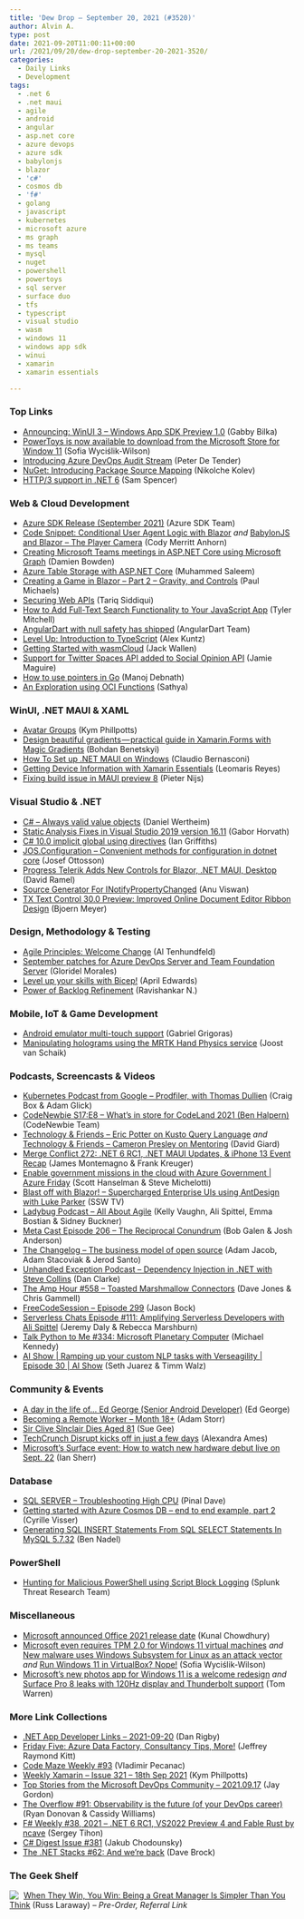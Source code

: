 ```yaml
---
title: 'Dew Drop – September 20, 2021 (#3520)'
author: Alvin A.
type: post
date: 2021-09-20T11:00:11+00:00
url: /2021/09/20/dew-drop-september-20-2021-3520/
categories:
  - Daily Links
  - Development
tags:
  - .net 6
  - .net maui
  - agile
  - android
  - angular
  - asp.net core
  - azure devops
  - azure sdk
  - babylonjs
  - blazor
  - 'c#'
  - cosmos db
  - 'f#'
  - golang
  - javascript
  - kubernetes
  - microsoft azure
  - ms graph
  - ms teams
  - mysql
  - nuget
  - powershell
  - powertoys
  - sql server
  - surface duo
  - tfs
  - typescript
  - visual studio
  - wasm
  - windows 11
  - windows app sdk
  - winui
  - xamarin
  - xamarin essentials

---
```

### <a name="top"></a>Top Links

  * <a href="https://github.com/microsoft/microsoft-ui-xaml/issues/5906" target="_blank" rel="noopener">Announcing: WinUI 3 &#8211; Windows App SDK Preview 1.0</a> (Gabby Bilka)
  * <a href="http://feeds.betanews.com/~r/bn/~3/BHvzpL5RauU/" target="_blank" rel="noopener">PowerToys is now available to download from the Microsoft Store for Window 11</a> (Sofia Wyciślik-Wilson)
  * <a href="https://devblogs.microsoft.com/devops/introducing-azure-devops-audit-stream/?WT.mc_id=DOP-MVP-4025064" target="_blank" rel="noopener">Introducing Azure DevOps Audit Stream</a> (Peter De Tender)
  * <a href="https://devblogs.microsoft.com/nuget/introducing-package-source-mapping/?WT.mc_id=DOP-MVP-4025064" target="_blank" rel="noopener">NuGet: Introducing Package Source Mapping</a> (Nikolche Kolev)
  * <a href="https://devblogs.microsoft.com/dotnet/http-3-support-in-dotnet-6/?WT.mc_id=DOP-MVP-4025064" target="_blank" rel="noopener">HTTP/3 support in .NET 6</a> (Sam Spencer)



### <a name="web"></a>Web & Cloud Development

  * <a href="https://devblogs.microsoft.com/azure-sdk/azure-sdk-release-september-2021/?WT.mc_id=DOP-MVP-4025064" target="_blank" rel="noopener">Azure SDK Release (September 2021)</a> (Azure SDK Team)
  * <a href="https://codyanhorn.tech/blog/code-snippet-conditional-user-agent-logic-with-blazor" target="_blank" rel="noopener">Code Snippet: Conditional User Agent Logic with Blazor</a> _and_ <a href="https://codyanhorn.tech/blog/babylonjs-and-blazor-the-player-camera" target="_blank" rel="noopener">BabylonJS and Blazor &#8211; The Player Camera</a> (Cody Merritt Anhorn)
  * <a href="https://damienbod.com/2021/09/20/creating-microsoft-teams-meetings-in-asp-net-core-using-microsoft-graph/" target="_blank" rel="noopener">Creating Microsoft Teams meetings in ASP.NET Core using Microsoft Graph</a> (Damien Bowden)
  * <a href="https://code-maze.com/azure-table-storage-aspnetcore/" target="_blank" rel="noopener">Azure Table Storage with ASP.NET Core</a> (Muhammed Saleem)
  * <a href="https://www.pmichaels.net/2021/09/18/creating-a-game-in-blazor-part-2-platform-gravity-and-controls/?utm_source=rss&utm_medium=rss&utm_campaign=creating-a-game-in-blazor-part-2-platform-gravity-and-controls" target="_blank" rel="noopener">Creating a Game in Blazor – Part 2 – Gravity, and Controls</a> (Paul Michaels)
  * <a href="https://www.developer.com/web-services/securing-web-apis/" target="_blank" rel="noopener">Securing Web APIs</a> (Tariq Siddiqui)
  * <a href="https://blog.couchbase.com/how-to-full-text-search-javascript-app/" target="_blank" rel="noopener">How to Add Full-Text Search Functionality to Your JavaScript App</a> (Tyler Mitchell)
  * <a href="https://pub.dev/packages/angular/versions" target="_blank" rel="noopener">AngularDart with null safety has shipped</a> (AngularDart Team)
  * <a href="https://stackoverflow.blog/2021/09/18/level-up-introduction-to-typescript/" target="_blank" rel="noopener">Level Up: Introduction to TypeScript</a> (Alex Kuntz)
  * <a href="https://thenewstack.io/getting-started-with-wasmcloud/" target="_blank" rel="noopener">Getting Started with wasmCloud</a> (Jack Wallen)
  * <a href="https://jamiemaguire.net/index.php/2021/09/18/support-for-twitter-spaces-api-added-to-social-opinion-api/?utm_source=rss&utm_medium=rss&utm_campaign=support-for-twitter-spaces-api-added-to-social-opinion-api" target="_blank" rel="noopener">Support for Twitter Spaces API added to Social Opinion API</a> (Jamie Maguire)
  * <a href="https://www.developer.com/languages/pointers-in-golang/" target="_blank" rel="noopener">How to use pointers in Go</a> (Manoj Debnath)
  * <a href="https://medium.com/oracledevs/an-exploration-using-oci-functions-4c5d4e70d00c?source=rss----749dcac244ef---4" target="_blank" rel="noopener">An Exploration using OCI Functions</a> (Sathya)



### <a name="silverlight"></a>WinUI, .NET MAUI & XAML

  * <a href="https://kymphillpotts.com/avatar-groups.html" target="_blank" rel="noopener">Avatar Groups</a> (Kym Phillpotts)
  * <a href="https://benetskyybogdan.medium.com/design-beautiful-gradients-practical-guide-in-xamarin-forms-with-magic-gradients-57896c1a9efc?source=rss-d6cd855316de------2" target="_blank" rel="noopener">Design beautiful gradients — practical guide in Xamarin.Forms with Magic Gradients</a> (Bohdan Benetskyi)
  * <a href="https://www.claudiobernasconi.ch/2021/09/19/how-to-set-up-dotnet-maui-on-windows/" target="_blank" rel="noopener">How To Set up .NET MAUI on Windows</a> (Claudio Bernasconi)
  * <a href="https://askxammy.com/getting-device-information-with-xamarin-essentials/" target="_blank" rel="noopener">Getting Device Information with Xamarin Essentials</a> (Leomaris Reyes)
  * <a href="https://blog.pieeatingninjas.be/2021/09/19/fixing-build-issue-in-maui-preview-8/" target="_blank" rel="noopener">Fixing build issue in MAUI preview 8</a> (Pieter Nijs)



### <a name="dotnet"></a>Visual Studio & .NET

  * <a href="https://danielwertheim.se/csharp-always-valid-value-objects/" target="_blank" rel="noopener">C# &#8211; Always valid value objects</a> (Daniel Wertheim)
  * <a href="https://devblogs.microsoft.com/cppblog/static%e2%80%afanalysis-fixes-in-visual-studio-2019-version-16-11/?WT.mc_id=DOP-MVP-4025064" target="_blank" rel="noopener">Static Analysis Fixes in Visual Studio 2019 version 16.11</a> (Gabor Horvath)
  * <a href="https://endjin.com/blog/2021/09/dotnet-csharp-10-implicit-global-using-directives.html" target="_blank" rel="noopener">C# 10.0 implicit global using directives</a> (Ian Griffiths)
  * <a href="https://josef.codes/jos-configuration-convenient-methods-for-configuration-in-dotnet-core/" target="_blank" rel="noopener">JOS.Configuration &#8211; Convenient methods for configuration in dotnet core</a> (Josef Ottosson)
  * <a href="https://visualstudiomagazine.com/articles/2021/09/17/progress-telerik-r3-2021.aspx" target="_blank" rel="noopener">Progress Telerik Adds New Controls for Blazor, .NET MAUI, Desktop</a> (David Ramel)
  * <a href="https://www.c-sharpcorner.com/article/source-generator-for-inotifypropertychanged/" target="_blank" rel="noopener">Source Generator For INotifyPropertyChanged</a> (Anu Viswan)
  * <a href="https://www.textcontrol.com/blog/2021/09/17/tx-text-control-30-preview-improved-online-document-editor-ribbon-design/" target="_blank" rel="noopener">TX Text Control 30.0 Preview: Improved Online Document Editor Ribbon Design</a> (Bjoern Meyer)



### <a name="design"></a>Design, Methodology & Testing

  * <a href="https://www.simplethread.com/agile-principles-2-welcome-change/" target="_blank" rel="noopener">Agile Principles: Welcome Change</a> (Al Tenhundfeld)
  * <a href="https://devblogs.microsoft.com/devops/september-patches-for-azure-devops-server-and-team-foundation-server-2/?WT.mc_id=DOP-MVP-4025064" target="_blank" rel="noopener">September patches for Azure DevOps Server and Team Foundation Server</a> (Gloridel Morales)
  * <a href="https://devblogs.microsoft.com/devops/level-up-your-skills-with-bicep/?WT.mc_id=DOP-MVP-4025064" target="_blank" rel="noopener">Level up your skills with Bicep!</a> (April Edwards)
  * <a href="https://dzone.com/articles/power-of-backlog-refinement" target="_blank" rel="noopener">Power of Backlog Refinement</a> (Ravishankar N.)



### <a name="mobile"></a>Mobile, IoT & Game Development

  * <a href="https://devblogs.microsoft.com/surface-duo/android-emulator-multi-touch-support/?WT.mc_id=DOP-MVP-4025064" target="_blank" rel="noopener">Android emulator multi-touch support</a> (Gabriel Grigoras)
  * <a href="https://localjoost.github.io/Manipulating-holograms-using-the-MRTK-Hand-Physics-service/" target="_blank" rel="noopener">Manipulating holograms using the MRTK Hand Physics service</a> (Joost van Schaik)



### <a name="podcasts"></a>Podcasts, Screencasts & Videos

  * <a href="https://kubernetespodcast.com/episode/163-prodfiler/" target="_blank" rel="noopener">Kubernetes Podcast from Google &#8211; Prodfiler, with Thomas Dullien</a> (Craig Box & Adam Glick)
  * <a href="https://www.codenewbie.org/podcast/what-s-in-store-for-codeland-2021" target="_blank" rel="noopener">CodeNewbie S17:E8 &#8211; What&#8217;s in store for CodeLand 2021 (Ben Halpern)</a> (CodeNewbie Team)
  * <a href="https://www.DavidGiard.com/2021/09/20/EricPotterOnKustoQueryLanguage.aspx" target="_blank" rel="noopener">Technology & Friends &#8211; Eric Potter on Kusto Query Language</a> _and_ <a href="https://www.DavidGiard.com/2021/09/20/CameronPresleyOnMentoring.aspx" target="_blank" rel="noopener">Technology & Friends &#8211; Cameron Presley on Mentoring</a> (David Giard)
  * <a href="http://www.mergeconflict.fm/272" target="_blank" rel="noopener">Merge Conflict 272: .NET 6 RC1, .NET MAUI Updates, & iPhone 13 Event Recap</a> (James Montemagno & Frank Kreuger)
  * <a href="https://channel9.msdn.com/Shows/Azure-Friday/Enable-government-missions-in-the-cloud-with-Azure-Government?WT.mc_id=DOP-MVP-4025064" target="_blank" rel="noopener">Enable government missions in the cloud with Azure Government | Azure Friday</a> (Scott Hanselman & Steve Michelotti)
  * <a href="http://www.youtube.com/watch?v=lJojMo9RpoA" target="_blank" rel="noopener">Blast off with Blazor! &#8211; Supercharged Enterprise UIs using AntDesign with Luke Parker</a> (SSW TV)
  * <a href="https://www.ladybug.dev/episodes/agile-and-scrum" target="_blank" rel="noopener">Ladybug Podcast &#8211; All About Agile</a> (Kelly Vaughn, Ali Spittel, Emma Bostian & Sidney Buckner)
  * <a href="https://www.meta-cast.com/episode/episode-206-the-reciprocal-conundrum" target="_blank" rel="noopener">Meta Cast Episode 206 &#8211; The Reciprocal Conundrum</a> (Bob Galen & Josh Anderson)
  * <a href="https://changelog.com/podcast/460" target="_blank" rel="noopener">The Changelog &#8211; The business model of open source</a> (Adam Jacob, Adam Stacoviak & Jerod Santo)
  * <a href="https://unhandledexceptionpodcast.com/posts/0024-stevecollins/" target="_blank" rel="noopener">Unhandled Exception Podcast &#8211; Dependency Injection in .NET with Steve Collins</a> (Dan Clarke)
  * <a href="http://feedproxy.google.com/~r/TheAmpHour/~3/i0dOwHw-nEE/" target="_blank" rel="noopener">The Amp Hour #558 – Toasted Marshmallow Connectors</a> (Dave Jones & Chris Gammell)
  * <a href="http://www.youtube.com/watch?v=M7CTVYYcr4s" target="_blank" rel="noopener">FreeCodeSession &#8211; Episode 299</a> (Jason Bock)
  * <a href="https://www.serverlesschats.com/111" target="_blank" rel="noopener">Serverless Chats Episode #111: Amplifying Serverless Developers with Ali Spittel</a> (Jeremy Daly & Rebecca Marshburn)
  * <a href="https://talkpython.fm/episodes/show/334/microsoft-planetary-computer" target="_blank" rel="noopener">Talk Python to Me #334: Microsoft Planetary Computer</a> (Michael Kennedy)
  * <a href="https://channel9.msdn.com/Shows/AI-Show/AI-Show--Ramping-up-your-custom-NLP-tasks-with-Verseagility--Episode-30?WT.mc_id=DOP-MVP-4025064" target="_blank" rel="noopener">AI Show | Ramping up your custom NLP tasks with Verseagility | Episode 30 | AI Show</a> (Seth Juarez & Timm Walz)



### <a name="events"></a>Community & Events

  * <a href="https://medium.com/asos-techblog/a-day-in-the-life-of-ed-george-senior-android-developer-65fba2022662?source=rss----6757df096022---4" target="_blank" rel="noopener">A day in the life of… Ed George (Senior Android Developer)</a> (Ed George)
  * <a href="http://adamstorr.azurewebsites.net/blog/becoming-a-remote-worker-month-18-plus" target="_blank" rel="noopener">Becoming a Remote Worker &#8211; Month 18+</a> (Adam Storr)
  * <a href="http://www.i-programmer.info/news/82-heritage/14874-sir-clive-sinclair-dies-aged-81.html" target="_blank" rel="noopener">Sir Clive SInclair Dies Aged 81</a> (Sue Gee)
  * <a href="http://feedproxy.google.com/~r/Techcrunch/~3/rhgzFIdhtTM/" target="_blank" rel="noopener">TechCrunch Disrupt kicks off in just a few days</a> (Alexandra Ames)
  * <a href="http://feedproxy.google.com/~r/cnet/tcoc/~3/BN0kUBDwlYw/" target="_blank" rel="noopener">Microsoft&#8217;s Surface event: How to watch new hardware debut live on Sept. 22</a> (Ian Sherr)



### <a name="sql"></a>Database

  * <a href="https://blog.sqlauthority.com/2021/09/20/sql-server-troubleshooting-high-cpu/?utm_source=rss&utm_medium=rss&utm_campaign=sql-server-troubleshooting-high-cpu" target="_blank" rel="noopener">SQL SERVER – Troubleshooting High CPU</a> (Pinal Dave)
  * <a href="https://devblogs.microsoft.com/cosmosdb/getting-started-end-to-end-example-2/?WT.mc_id=DOP-MVP-4025064" target="_blank" rel="noopener">Getting started with Azure Cosmos DB – end to end example, part 2</a> (Cyrille Visser)
  * <a href="https://www.bennadel.com/blog/4116-generating-sql-insert-statements-from-sql-select-statements-in-mysql-5-7-32.htm" target="_blank" rel="noopener">Generating SQL INSERT Statements From SQL SELECT Statements In MySQL 5.7.32</a> (Ben Nadel)



### <a name="ps"></a>PowerShell

  * <a href="https://www.splunk.com/en_us/blog/security/hunting-for-malicious-powershell-using-script-block-logging.html" target="_blank" rel="noopener">Hunting for Malicious PowerShell using Script Block Logging</a> (Splunk Threat Research Team)



### <a name="misc"></a>Miscellaneous

  * <a href="http://feedproxy.google.com/~r/kunal2383/~3/im2tzOsySoA/microsoft-office-2021-release-date.html" target="_blank" rel="noopener">Microsoft announced Office 2021 release date</a> (Kunal Chowdhury)
  * <a href="http://feeds.betanews.com/~r/bn/~3/XRcs-wtPibQ/" target="_blank" rel="noopener">Microsoft even requires TPM 2.0 for Windows 11 virtual machines</a>&nbsp;_and_ <a href="http://feeds.betanews.com/~r/bn/~3/cPJSc1ydP4E/" target="_blank" rel="noopener">New malware uses Windows Subsystem for Linux as an attack vector</a> _and_ <a href="http://feeds.betanews.com/~r/bn/~3/ZijRI2POICY/" target="_blank" rel="noopener">Run Windows 11 in VirtualBox? Nope!</a> (Sofia Wyciślik-Wilson)
  * <a href="https://www.theverge.com/2021/9/17/22679132/microsoft-windows-11-new-photos-app-design-features" target="_blank" rel="noopener">Microsoft’s new photos app for Windows 11 is a welcome redesign</a> _and_ <a href="https://www.theverge.com/2021/9/19/22682271/surface-pro-8-120hz-display-thunderbolt-support-leak-rumors" target="_blank" rel="noopener">Surface Pro 8 leaks with 120Hz display and Thunderbolt support</a> (Tom Warren)



### <a name="links"></a>More Link Collections

  * <a href="https://links.danrigby.com/2021/09/app-developer-links-2021-09-20/" target="_blank" rel="noopener">.NET App Developer Links &#8211; 2021-09-20</a> (Dan Rigby)
  * <a href="https://techcommunity.microsoft.com/t5/microsoft-mvp-award-program-blog/friday-five-azure-data-factory-consultancy-tips-more/ba-p/2756778?WT.mc_id=DOP-MVP-4025064" target="_blank" rel="noopener">Friday Five: Azure Data Factory, Consultancy Tips, More!</a> (Jeffrey Raymond Kitt)
  * <a href="https://code-maze.com/code-maze-weekly-93/" target="_blank" rel="noopener">Code Maze Weekly #93</a> (Vladimir Pecanac)
  * <a href="https://weeklyxamarin.com/issues/321" target="_blank" rel="noopener">Weekly Xamarin &#8211; Issue 321 &#8211; 18th Sep 2021</a> (Kym Phillpotts)
  * <a href="https://devblogs.microsoft.com/devops/top-stories-from-the-microsoft-devops-community-2021-09-17/?WT.mc_id=DOP-MVP-4025064" target="_blank" rel="noopener">Top Stories from the Microsoft DevOps Community – 2021.09.17</a> (Jay Gordon)
  * <a href="https://stackoverflow.blog/2021/09/17/the-overflow-91-observability-is-the-future-of-your-devops-career/" target="_blank" rel="noopener">The Overflow #91: Observability is the future (of your DevOps career)</a> (Ryan Donovan & Cassidy Williams)
  * <a href="https://sergeytihon.com/2021/09/18/f-weekly-38-2021-net-6-rc1-vs2022-preview-4-and-fable-rust-by-ncave/" target="_blank" rel="noopener">F# Weekly #38, 2021 – .NET 6 RC1, VS2022 Preview 4 and Fable Rust by ncave</a> (Sergey Tihon)
  * <a href="http://feedproxy.google.com/~r/digest-csharp/~3/SIHfajk63WM/381" target="_blank" rel="noopener">C# Digest Issue #381</a> (Jakub Chodounsky)
  * <a href="https://www.daveabrock.com/2021/09/19/dotnet-stacks-62/" target="_blank" rel="noopener">The .NET Stacks #62: And we&#8217;re back</a> (Dave Brock)



### <a name="shelf"></a>The Geek Shelf

<img decoding="async" align="left" style="margin: 0px 5px 0px 0px; border: 0px currentcolor; border-image: none; float: left; display: inline; background-image: none;" src="https://m.media-amazon.com/images/I/51vcgqEtU6L._SS135_.jpg" border="0" /> &nbsp;<a href="https://www.amazon.com/dp/1250279666/?tag=amavin-20" target="_blank" rel="noopener">When They Win, You Win: Being a Great Manager Is Simpler Than You Think</a> (Russ Laraway) _&#8211; Pre-Order, Referral Link_